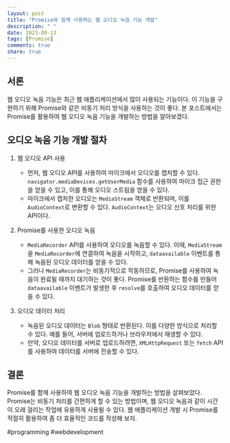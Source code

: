 ```yaml
---
layout: post
title: "Promise와 함께 사용하는 웹 오디오 녹음 기능 개발"
description: " "
date: 2023-09-13
tags: [Promise]
comments: true
share: true
---
```


## 서론

웹 오디오 녹음 기능은 최근 웹 애플리케이션에서 많이 사용되는 기능이다. 이 기능을 구현하기 위해 Promise와 같은 비동기 처리 방식을 사용하는 것이 좋다. 본 포스트에서는 Promise를 활용하여 웹 오디오 녹음 기능을 개발하는 방법을 알아보겠다.

## 오디오 녹음 기능 개발 절차

1. 웹 오디오 API 사용
   - 먼저, 웹 오디오 API를 사용하여 마이크에서 오디오를 캡처할 수 있다. `navigator.mediaDevices.getUserMedia` 함수를 사용하여 마이크 접근 권한을 얻을 수 있고, 이를 통해 오디오 스트림을 얻을 수 있다.
   - 마이크에서 캡처한 오디오는 `MediaStream` 객체로 반환되며, 이를 `AudioContext`로 변환할 수 있다. `AudioContext`는 오디오 신호 처리를 위한 API이다.

2. Promise를 사용한 오디오 녹음
   - `MediaRecorder` API를 사용하여 오디오를 녹음할 수 있다. 이때, `MediaStream`을 `MediaRecorder`에 연결하여 녹음을 시작하고, `dataavailable` 이벤트를 통해 녹음된 오디오 데이터를 얻을 수 있다.
   - 그러나 `MediaRecorder`는 비동기적으로 작동하므로, Promise를 사용하여 녹음이 완료될 때까지 대기하는 것이 좋다. Promise를 반환하는 함수를 만들어 `dataavailable` 이벤트가 발생한 후 `resolve`를 호출하여 오디오 데이터를 얻을 수 있다.

3. 오디오 데이터 처리
   - 녹음된 오디오 데이터는 `Blob` 형태로 반환된다. 이를 다양한 방식으로 처리할 수 있다. 예를 들어, 서버에 업로드하거나 브라우저에서 재생할 수 있다.
   - 만약, 오디오 데이터를 서버로 업로드하려면, `XMLHttpRequest` 또는 `fetch` API를 사용하여 데이터를 서버에 전송할 수 있다.

## 결론

Promise를 함께 사용하여 웹 오디오 녹음 기능을 개발하는 방법을 살펴보았다. Promise는 비동기 처리를 간편하게 할 수 있는 방법이며, 웹 오디오 녹음과 같이 시간이 오래 걸리는 작업에 유용하게 사용될 수 있다. 웹 애플리케이션 개발 시 Promise를 적절히 활용하여 좀 더 효율적인 코드를 작성해 보자.

#programming #webdevelopment
